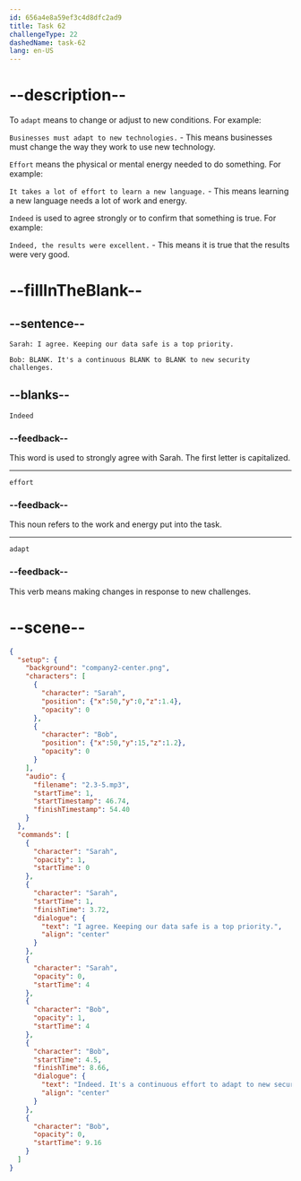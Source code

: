 ```yaml
---
id: 656a4e8a59ef3c4d8dfc2ad9
title: Task 62
challengeType: 22
dashedName: task-62
lang: en-US
---
```


<!-- (audio) Sarah: I agree. Keeping our data safe is a top priority.
Bob: Indeed. It's a continuous effort to adapt to new security challenges. -->

# --description--

To `adapt` means to change or adjust to new conditions. For example:

`Businesses must adapt to new technologies.` - This means businesses must change the way they work to use new technology.

`Effort` means the physical or mental energy needed to do something. For example:

`It takes a lot of effort to learn a new language.` - This means learning a new language needs a lot of work and energy.

`Indeed` is used to agree strongly or to confirm that something is true. For example:

`Indeed, the results were excellent.` - This means it is true that the results were very good.

# --fillInTheBlank--

## --sentence--

`Sarah: I agree. Keeping our data safe is a top priority.`

`Bob: BLANK. It's a continuous BLANK to BLANK to new security challenges.`

## --blanks--

`Indeed`

### --feedback--

This word is used to strongly agree with Sarah. The first letter is capitalized.

---

`effort`

### --feedback--

This noun refers to the work and energy put into the task.

---

`adapt`

### --feedback--

This verb means making changes in response to new challenges.

# --scene--

```json
{
  "setup": {
    "background": "company2-center.png",
    "characters": [
      {
        "character": "Sarah",
        "position": {"x":50,"y":0,"z":1.4},
        "opacity": 0
      },
      {
        "character": "Bob",
        "position": {"x":50,"y":15,"z":1.2},
        "opacity": 0
      }
    ],
    "audio": {
      "filename": "2.3-5.mp3",
      "startTime": 1,
      "startTimestamp": 46.74,
      "finishTimestamp": 54.40
    }
  },
  "commands": [
    {
      "character": "Sarah",
      "opacity": 1,
      "startTime": 0
    },
    {
      "character": "Sarah",
      "startTime": 1,
      "finishTime": 3.72,
      "dialogue": {
        "text": "I agree. Keeping our data safe is a top priority.",
        "align": "center"
      }
    },
    {
      "character": "Sarah",
      "opacity": 0,
      "startTime": 4
    },
    {
      "character": "Bob",
      "opacity": 1,
      "startTime": 4
    },
    {
      "character": "Bob",
      "startTime": 4.5,
      "finishTime": 8.66,
      "dialogue": {
        "text": "Indeed. It's a continuous effort to adapt to new security challenges.",
        "align": "center"
      }
    },
    {
      "character": "Bob",
      "opacity": 0,
      "startTime": 9.16
    }
  ]
}
```
